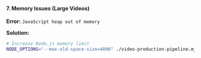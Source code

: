 #### 7. Memory Issues (Large Videos)

**Error:** `JavaScript heap out of memory`

**Solution:**

```bash
# Increase Node.js memory limit
NODE_OPTIONS="--max-old-space-size=4096" ./video-production-pipeline.mjs produce 1
```
